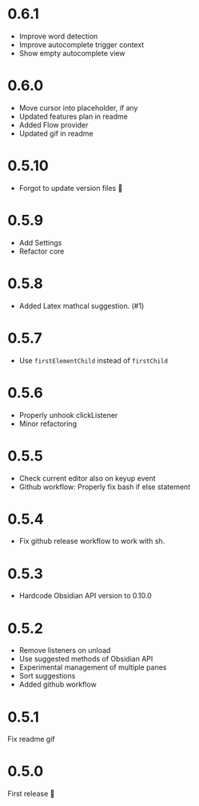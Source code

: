 # 0.6.1
- Improve word detection
- Improve autocomplete trigger context
- Show empty autocomplete view

# 0.6.0
- Move cursor into placeholder, if any
- Updated features plan in readme
- Added Flow provider
- Updated gif in readme

# 0.5.10
- Forgot to update version files 🤦

# 0.5.9
- Add Settings
- Refactor core

# 0.5.8
- Added Latex mathcal suggestion. (#1)

# 0.5.7
- Use `firstElementChild` instead of `firstChild`

# 0.5.6
- Properly unhook clickListener
- Minor refactoring

# 0.5.5
- Check current editor also on keyup event
- Github workflow: Properly fix bash if else statement

# 0.5.4
- Fix github release workflow to work with sh.

# 0.5.3
- Hardcode Obsidian API version to 0.10.0

# 0.5.2
- Remove listeners on unload
- Use suggested methods of Obsidian API
- Experimental management of multiple panes
- Sort suggestions
- Added github workflow

# 0.5.1
Fix readme gif

# 0.5.0
First release 🎉

